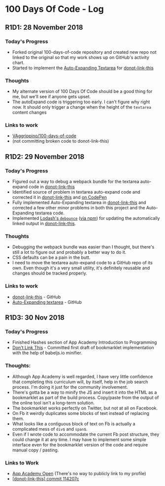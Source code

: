 # 100 Days Of Code - Log

## R1D1: 28 November 2018

### Today's Progress
  * Forked original 100-days-of-code repository and created new repo not linked to the original so that my work shows up on GitHub's activity chart.
  * Started to implement the [Auto-Expanding Textarea](https://codepen.io/VAggrippino/pen/YRaeya) for [donot-link-this](https://github.com/VAggrippino/donot-link-this)

### Thoughts
  * My alternate version of 100 Days Of Code should be a good thing for me, but we'll see if anyone gets upset.
  * The autoExpand code is triggering too early. I can't figure why right now. It should only trigger a change when the height of the `textarea` content changes

### Links to work
  * [VAggrippino/100-days-of-code](https://github.com/VAggrippino/100-days-of-code)
  * (not committing broken code to donot-link-this)


## R1D2: 29 November 2018

### Today's Progress
  * Figured out a way to debug a webpack bundle for the textarea auto-expand code in [donot-link-this](https://github.com/VAggrippino/donot-link-this)
  * Identified source of problem in textarea auto-expand code and corrected it in [donot-link-this](https://github.com/VAggrippino/donot-link-this) and [on CodePen](https://codepen.io/VAggrippino/pen/YRaeya)
  * Fully implemented Auto-Expanding textarea in [donot-link-this](https://github.com/VAggrippino/donot-link-this) and corrected a few other minor problems in both this project and the Auto-Expanding textarea code.
  * Implemented [Lodash's `debounce`](https://lodash.com/docs/4.17.11#debounce) ([via npm](https://www.npmjs.com/package/lodash.debounce)) for updating the automatically linked output in [donot-link-this](https://github.com/VAggrippino/donot-link-this).

### Thoughts
  * Debugging the webpack bundle was easier than I thought, but there's still a lot to figure out and probably a better way to do it.
  * CSS defaults can be a pain in the butt.
  * I need to move the textarea auto-expand code to a GitHub repo of its own. Even though it's a very small utility, it's definitely reusable and changes should be tracked properly.

### Links to work
  * [donot-link-this](https://github.com/VAggrippino/donot-link-this) - GitHub
  * [Auto-Expanding textarea](https://codepen.io/VAggrippino/pen/YRaeya) - GitHub


## R1D3: 30 Nov 2018

### Today's Progress
  * Finished Hashes section of App Academy Introduction to Programming
  * [Don't Link This](https://github.com/VAggrippino/donot-link-this) - Committed first draft of bookmarklet implementation with the help of babeljs.io minifier.

### Thoughts:
  * Although App Academy is well regarded, I have very little confidence that completing this curriculum will, by itself, help in the job search process. I'm doing it just for the community involvement.
  * There's gotta be a way to minify the JS and insert it into the HTML as a bookmarklet as part of the build process. Copy/paste from the output of the online tool isn't a long-term solution.
  * The bookmarklet works perfectly on Twitter, but not at all on Facebook.
  * On Fb it weirdly duplicates some blocks of text instead of replacing them.
  * What looks like a contiguous block of text on Fb is actually a complicated mess of `div`s and `span`s.
  * Even if I wrote code to accommodate the current Fb post structure, they could change it at any time. I may have to implement some simple interface even for the bookmarklet version of the code and require manual copy / pasting.

### Links to Work
  * [App Academy Open](https://open.appacademy.io/) (There's no way to publicly link to my profile)
  * [[donot-link-this] commit 114207c](https://github.com/VAggrippino/donot-link-this/commit/114207c3824ed42ce9ba6489d83cee71e7931409)